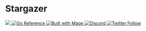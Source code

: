 <h1 class="center">
  Stargazer
</h1>

<div>
  <a href="https://codecov.io/gh/berachain/stargazer" >
    <img src="https://codecov.io/gh/berachain/stargazer/branch/main/graph/badge.svg?token=41tbVZZvSO"/>
  </a>
  <a href="https://pkg.go.dev/github.com/berachain/stargazer">
    <img src="https://pkg.go.dev/badge/github.com/berachain/stargazer.svg" alt="Go Reference">
  </a>
  <a href="https://magefile.org"> 
    <img alt="Built with Mage" src="https://magefile.org/badge.svg" />
  </a>
  <a href="https://discord.gg/berachain">
    <img alt="Discord" src="https://img.shields.io/discord/924442927399313448.svg?label=discord&color=7289da" />
  </a>
  <a href="https://twitter.com/berachain">
    <img alt="Twitter Follow" src="https://img.shields.io/twitter/follow/berachain">
  </a>
</div>
&nbsp;